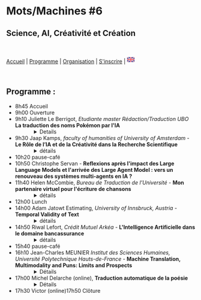 # Mots/Machines #6 
## Science, AI, Créativité et Création

<br>

[Accueil](https://motsmachines.github.io/2024/fr) | [Programme](https://motsmachines.github.io/2024/fr/program) | [Organisation](https://motsmachines.github.io/2024/fr/orga) | [S'inscrire](https://motsmachines.github.io/2024/fr/registration) | [<img src="EN.png" width="20">](https://motsmachines.github.io/2024/en/program)

<br>

## Programme :

<ul>
<li>8h45 Accueil</li>
<li>9h00 Ouverture</li>
<li>9h10 Juliette Le Berrigot, <em>Etudiante master Rédaction/Traduction UBO</em> <strong>La traduction des noms Pokémon par l'IA</strong>
        <Details style="margin-left:50px"><summary> Details </summary>
                <strong>Résumé:</strong> <br>
         Je présenterai le résultat de mes recherches (des noms anglais de Pokémon fanmade traduits par DeepL et par ChatGPT en français)
                <br><br><strong>Biographie :</strong><br>
        Je suis étudiante en M2 Rédaction/Traduction à l'UBO de Brest.
</Details> </li>
<li>9h30 Jaap Kamps, <em>faculty of humanities of University of Amsterdam</em> - <strong>Le Rôle de l’IA et de la Créativité dans la Recherche Scientifique</strong>
        <details style="margin-left:50px"><summary> détails </summary>
                <strong>Résumé:</strong> <br> La créativité et la création sont généralement considérées comme l’opposé de la rigueur scientifique. Le contexte de la justification scientifique se caractérise par des règles très strictes, guidées par une logique formelle et une méthodologie rigoureuse. Le contexte de la découverte est cependant beaucoup plus libre : selon l'éminent philosophe Karl Popper, il est préférable de le laisser à la psychologie. Alors que la logique dominait l’Intelligence Artificielle (IA) classique, les progrès révolutionnaires récents concernent les modèles d’IA qui excellent dans la génération, la création et la créativité. Quels sont les rôles de ces modèles d’IA dans la recherche scientifique ? Quelle force et quels enjeux ont ces modèles dans ce contexte, connus pour « halluciner » et présenter des biais de confirmation ? Alors que les modèles antérieurs se concentraient sur le contexte de la justification scientifique, ces modèles peuvent-ils jouer un rôle dans le contexte de la découverte scientifique ? Et comment cela change-t-il la répartition des rôles et des tâches entre le chercheur humain et l’assistant de modèles d’IA ?
                <br><br><strong>Biographie :</strong><br>
Dr. Kamps a obtenu un doctorat en intelligence artificielle « logique » à l’Université d’Amsterdam. Il est co-fondateur du groupe Recherche d'Information, (RI) de l’Université d’Amsterdam et de son groupe Traitement du Langage Naturel (TALN). Il a travaillé sur un large éventail de sujets allant de l'RI centrée sur l'utilisateur à celle centrée sur le système, y compris des travaux pionniers sur la récupération structurée de documents et sur le classement neuronal. Il a travaillé dans de nombreux domaines de la TALN, notamment des travaux pionniers sur l'analyse des sentiments, ainsi que sur la modélisation du langage et la génération de texte. Les intérêts actuels portent sur « l'IA pour le bien social » en travaillant sur de nouveaux outils d'accès au patrimoine culturel et aux données politiques, et en développant des modèles neuronaux explicables et interprétables pour la recherche et la recommandation, ainsi que des moyens d'ouvrir les articles scientifiques et les informations gouvernementales aux profanes et aux citoyens. , et les journalistes.
<br>
Il a publié plus de 450 articles dans toutes les grandes conférences et revues, consultables sur 
<br> <a href="http://e.humanities.uva.nl/"> http://e.humanities.uva.nl/</a> ;
<br> <a href="https://scholar.google.com/citations?user=bWlQ2uEAAAAJ"> https://scholar.google.com/citations?user=bWlQ2uEAAAAJ</a> ;
<br> <a href="http://dl.acm.org/author_page.cfm?id=81100034443"> http://dl.acm.org/author_page.cfm?id=81100034443 </a> ; ou d'autres référentiels.
</details> </li>
<li>10h20 pause-café</li>
<li>10h50 Christophe Servan - <strong>Reflexions après l'impact des Large Language Models et l'arrivée des Large Agent Model : vers un renouveau des systèmes multi-agents en IA ?</strong></li>
<li>11h40 Helen McCombie, <em>Bureau de Traduction de l’Université</em>  - <strong>Mon partenaire virtuel pour l'écriture de chansons</strong>
        <details style="margin-left:50px"><summary> détails </summary>
                <strong>Résumé:</strong> <br> J'explore certaines façons dont les outils numériques peuvent créer, assister et inspirer l'écriture de paroles de chansons en présentant quelques exemples d'outils de traitement du langage spécifiques à cette activité et quelques expériences utilisant des LLMs formés de façon générique.
<br>
De nombreux styles de chansons imposent des contraintes au texte lyrique nécessaire, notamment en termes de choix des mots, y compris la sélection de rimes adaptées au contexte du sujet, et le respect des schémas d'accentuation dictés par la musique ou les lignes de texte existantes.
<br>
Bien que les outils numériques puissent contribuer à ces aspects, la rédaction en gros d'ensembles complets de paroles par des outils basés sur le LLM crée un paradoxe. La nature générique des réponses tend à produire des paroles dépourvues des spécificités qui, autrement, ajouteraient de la relativité, de la plausibilité et de la mémorabilité. En utilisant Chat GPT, j'ai testé des requêtes qui pourraient canaliser les résultats de LLM vers quelque chose de moins générique.
<br>
Les auteurs-compositeurs accueillent les outils d'IA avec un enthousiasme variable. Je fais un tour d'horizon des impressions recueillies au sein d'une communauté d'auteurs-compositeurs en ligne. 
<br>
Enfin, j'examine quelques exemples d'applications interactives et commerciales.
                <br><br><strong>Biographie :</strong><br>
Helen McCombie works at the university translation bureau where she specialises in scientific text revision.  She is also an amateur musician.
</details> </li>


<li>12h00 Lunch</li>
<li>14h00 Adam Jatowt Estimating, <em>University of Innsbruck, Austria</em> - <strong>Temporal Validity of Text</strong>
        <details style="margin-left:50px"><summary> détails </summary>
                <strong>Résumé:</strong><br>
        Il est important de savoir si les informations sont encore valables ou non pour diverses applications en aval, notamment les systèmes de recommandation, la recherche d'informations et le suivi de l'état de l'utilisateur sur les microblogs et via les conversations des chatbots. Il est également utile de comprendre en profondeur l'histoire en suivant les informations implicites sur la durée des activités des protagonistes et des événements impliqués. Cependant, ce type d'inférence est encore difficile pour les machines car il nécessite généralement des connaissances et des raisonnements temporels. Nous proposons et étudions une série de nouvelles tâches liées au raisonnement par le bon sens temporel, telles que l'estimation de la validité temporelle, la réévaluation de la validité temporelle et la prédiction du changement de validité temporelle d'un texte d'entrée en fonction d'un contexte de suivi. En substance, ces tâches nécessitent de déterminer si les actions exprimées dans le texte sont toujours en cours ou ont été achevées, et donc si la description de leur contenu reste valide ou est plutôt devenue obsolète, soit en raison du temps écoulé, soit en raison de l'apport d'un contexte supplémentaire. En outre, nous discutons également de plusieurs nouveaux ensembles de données que nous avons construits pour tester les LLMs et les modèles de NLP en général en ce qui concerne l'estimation de la validité temporelle et le raisonnement.
                <br><br><strong>Biographie :</strong><br>
                Adam Jatowt est professeur titulaire au département d'informatique de l'université d'Innsbruck, en Autriche. Il est également directeur adjoint du Digital Science Center et directeur adjoint du Research Center Digital Humanities à l'université d'Innsbruck. Adam a obtenu son doctorat en sciences et technologies de l'information à l'université de Tokyo en 2005. Il a ensuite travaillé à l'université de Kyoto pendant 14 ans, d'abord en tant qu'assistant, puis en tant que professeur associé. Ses recherches se situent à l'intersection du traitement du langage naturel, de la recherche d'informations et de l'intelligence artificielle. Adam fait partie du comité de rédaction des revues IP&M, JASIST, IJDL et JIIS. Il est également membre senior du comité de rédaction des conférences SIGIR, WSDM, CIKM, ECIR, SIGIR-AP et JCDL. Il a reçu le prix de recherche Friedrich Wilhelm Bessel de la société Humboldt et la bourse d'excellence internationale de l'Institut de technologie de Karlsruhe (KIT).
        </details> </li>
        
<li>14h50 Riwal Lefort, <em>Crédit Mutuel Arkéa</em> - <strong>L'Intelligence Artificielle dans le domaine bancassurance</strong>
        <details style="margin-left:50px"><summary> détails </summary>
                <strong>Résumé:</strong> <br> Du traitement d'image au traitement des données textuelles, en passant par l'analyse des libellés de transactions bancaires, nous présenterons un grand nombre de cas d'usage de la bancassurance. Nous présenterons les spécificités et le déroulé d'un projet d'IA dans ce domaine très contraint par la réglementation. Nous évoquerons également comment se passe l'adoption des IA génératives.
                <br><br><strong>Biographie :</strong><br>
Après 10 ans de recherche académique en Machine Learning pour la vision par ordinateur, la bioinformatique ou encore l'acoustique sous marine, Riwal LEFORT est recruté en 2017 au Crédit Mutuel Arkéa (CMA) pour développer l'Intelligence Artificielle (IA) dans le groupe. Son activité au CMA porte sur le montage et le suivi des projets d'IA mais, de plus, il participe aux formations internes en IA et il contribue à formaliser les projets d'IA (procédures et protocoles).
</details> </li>

<li>15h40 pause-café</li>
<li>16h10 Jean-Charles MEUNIER <em>Institut des Sciences Humaines, Université Polytechnique Hauts-de-France</em> - <strong>Machine Translation, Multimodality and Puns: Limits and Prospects</strong>
        <details style="margin-left:50px"><summary> Détails </summary>
                <strong>Abstract:</strong> <br> Les traductions assistées par ordinateur ayant pour objectif principal de transmettre le sens plutôt que le son, la traduction de textes comportant des jeux de mots constitue un véritable défi. La difficulté est d'autant plus grande lorsque les jeux de mots s'appuient sur d'autres modes, comme l'image dans le cas du sous-titrage. Comme l'a montré Adrián Fuentes-Luque dans le cas des films des Marx Brothers, par exemple, l'humour repose sur la simultanéité de l'image avec le jeu de mots traduit. Ces obstacles seront examinés dans le cadre de l'étude de cas du court métrage d'animation en stop-motion Grocery Store Wars. Le film utilise la connaissance qu'a le public de la célèbre saga Star Wars, en particulier l'opposition entre un côté lumineux et un côté obscur, pour dénoncer l'utilisation d'organismes génétiquement modifiés et promouvoir la consommation d'aliments biologiques. Les traductions automatiques effectuées par DeepL et ChatGPT seront comparées aux traductions humaines effectuées par des étudiants et par le présentateur lui-même. Cette comparaison servira non seulement à démontrer les limites de la traduction automatique, mais aussi à suggérer des développements futurs.
                <br><br><strong>Bio :</strong><br> Jean-Charles Meunier enseigne la langue anglaise et la culture anglophone, ainsi que la traduction et la traductologie, à l’Université Polytechnique Hauts-de-France à Valenciennes. Il a publié plusieurs articles sur la traduction de chanson, plus spécifiquement sur les chansons de Bob Dylan traduites en français. Sa thèse de doctorat, Multimodal Refractions of Bob Dylan in French Covers (Les Réfractions multimodales de Bob Dylan dans les reprises chantées en français), explore les traductions françaises des chansons de Bob Dylan, de 1964 à 2023, par le prisme de la multimodalité. Il s’agit de prendre en compte non seulement le texte mais aussi la voix, la musique et le travail fait en studio, afin de comprendre comment ces différentes ressources sémiotiques convergent pour créer du sens. L’étude, souvent comparative, des traductions permet d’observer la perméabilité entre ces différentes modes dans le processus de traduction, tout en prenant en compte le contexte de création de l’œuvre source et celui de l’œuvre cible.
</details> </li>
<li>17h00 Michel Delarche (online), <strong>Traduction automatique de la poésie</strong></li>
        <details style="margin-left:50px"><summary> Détails </summary>
                <strong>Abstract:</strong> <br> Cette présentation traite des limitations actuelles des systèmes de traduction automatique statistique pour traiter la poésie, et en particulier les contraintes de la versification.<br>
Une comparaison est menée sur un petit exemple (un quatrain de Shakespeare) avec les productions des traducteurs humains montre que les systèmes automatiques actuels souffrent d'un double handicap: leur capacité limitée de prise en compte du contexte et l'inadaptation de leurs bases de données statistiques au traitement du langage poétique.
On évoque ensuite les recherches développées depuis une quinzaine d'années pour améliorer les performances de ces systèmes vis-à-vis de la multiplicité des contraintes à satisfaire puis l'on propose trois voies de flexibilisation locale de l'exploration combinatoire en se fondant sur l'analyse des stratégies employées par les traducteurs humains.
En conclusion, une méthode d'enrichissement ciblé des corpus d'entraînement est proposée.
                <br><br><strong>Bio :</strong><br> Michel Delarche né en 1955
Ingénieur ENSIMAG (1977)<br>
Docteur-ingénieur en mathématiques appliquées et informatique (1979)<br>
28 ans de carrière comme ingénieur et consultant dans divers secteurs (1980-2007)<br>
(ingénierie civile, imagerie médicale, défense, télécoms, systèmes de gestion du trafic aérien)<br>
Reconversion vers l'enseignement et la linguistique (2007-2009)<br>
CAPES et bi-admissibilité à l'agrégation d'anglais option linguistique.<br>
8 ans de carrière comme enseignant d'anglais de spécialité à l'université Paris-Diderot (2009-2017)<br>
Retraité depuis 2017.<br>
Centres d'intérêt personnels en matière d'activités créatives:<br>
écriture (fiction littéraire, essais traductologiques)<br>
traduction de poésie (depuis l'anglais, l'espagnol, l'italien et le russe vers le français)<br>
jeu d'échecs
</details> </li>
<li>17h30 Victor (online)17h50 Clôture</li>
</ul>
